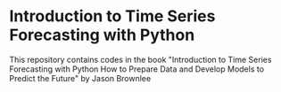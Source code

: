 # Introduction to Time Series Forecasting with Python

This repository contains codes in the book "Introduction to Time Series Forecasting with Python How to Prepare Data and Develop Models to Predict the Future" by Jason Brownlee
